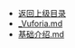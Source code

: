 - [返回上级目录](../)
- [_Vuforia.md](计算机/游戏/XR/Vuforia/_Vuforia.md)
- [基础介绍.md](计算机/游戏/XR/Vuforia/基础介绍.md)